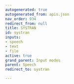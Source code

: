 ```yaml
---
autogenerated: true
autogenerated_from: apis.json
nav_order: 934
redirect_from: null
title: SYSTRAN
id: systran
inputs:
- speech
- text
- file
active: true
grand_parent: Input modes
parent: Speech
redirect_to: systran

---
```


